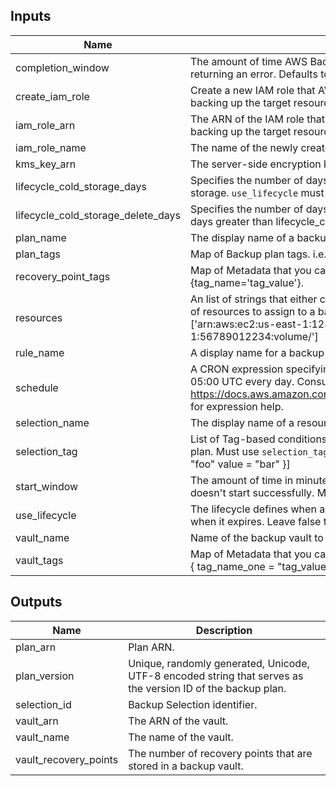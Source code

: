 ## Inputs

| Name | Description | Type | Default | Required |
|------|-------------|:----:|:-----:|:-----:|
| completion\_window | The amount of time AWS Backup attempts a backup before canceling the job and returning an error. Defaults to 8 hours. | string | `"480"` | no |
| create\_iam\_role | Create a new IAM role that AWS Backup uses to authenticate when restoring and backing up the target resource. | string | `"false"` | no |
| iam\_role\_arn | The ARN of the IAM role that AWS Backup uses to authenticate when restoring and backing up the target resource. | string | `""` | no |
| iam\_role\_name | The name of the newly created Backup IAM Role. | string | `""` | no |
| kms\_key\_arn | The server-side encryption key that is used to protect your backups. | string | `""` | no |
| lifecycle\_cold\_storage\_days | Specifies the number of days after creation that a recovery point is moved to cold storage. `use_lifecycle` must be `true`. | string | `""` | no |
| lifecycle\_cold\_storage\_delete\_days | Specifies the number of days after creation that a recovery point is deleted. Must be 90 days greater than lifecycle_cold_storage_days. `use_lifecycle` must be `true`. | string | `""` | no |
| plan\_name | The display name of a backup plan. | string | n/a | yes |
| plan\_tags | Map of Backup plan tags. i.e. { 'tag_name' = 'tag_value' } | map | `<map>` | no |
| recovery\_point\_tags | Map of Metadata that you can assign to help organize the resources that you create. i.e. {tag_name='tag_value'}. | map | `<map>` | no |
| resources | An list of strings that either contain Amazon Resource Names (ARNs) or match patterns of resources to assign to a backup plan. Must use `selection_tag` and/or `resources`. i.e ['arn:aws:ec2:us-east-1:123456789012:volume/','arn:aws:ec2:us-east-1:56789012234:volume/'] | list | `<list>` | no |
| rule\_name | A display name for a backup rule. | string | n/a | yes |
| schedule | A CRON expression specifying when AWS Backup initiates a backup job. Default is 05:00 UTC every day. Consult https://docs.aws.amazon.com/AmazonCloudWatch/latest/events/ScheduledEvents.html for expression help. | string | `"cron(0 5 * * ? *)"` | no |
| selection\_name | The display name of a resource selection document. | string | n/a | yes |
| selection\_tag | List of Tag-based conditions used to specify a set of resources to assign to a backup plan. Must use `selection_tag` and/or `resources`. i.e.     [{       type = "STRINGEQUALS"       key   = "foo"       value = "bar"     }] | list | `<list>` | no |
| start\_window | The amount of time in minutes after a backup is scheduled before a job is canceled if it doesn't start successfully. Minimum and Default value is 60. Max is 720 (12 Hours). | string | `"60"` | no |
| use\_lifecycle | The lifecycle defines when a protected resource is transitioned to cold storage and when it expires. Leave false to not use cold storage. | string | `"false"` | no |
| vault\_name | Name of the backup vault to create. | string | n/a | yes |
| vault\_tags | Map of Metadata that you can assign to help organize the resources that you create. i.e.   {     tag_name_one = "tag_value_one"     tag_name_two = "tag_value_two"   } | map | `<map>` | no |

## Outputs

| Name | Description |
|------|-------------|
| plan\_arn | Plan ARN. |
| plan\_version | Unique, randomly generated, Unicode, UTF-8 encoded string that serves as the version ID of the backup plan. |
| selection\_id | Backup Selection identifier. |
| vault\_arn | The ARN of the vault. |
| vault\_name | The name of the vault. |
| vault\_recovery\_points | The number of recovery points that are stored in a backup vault. |

